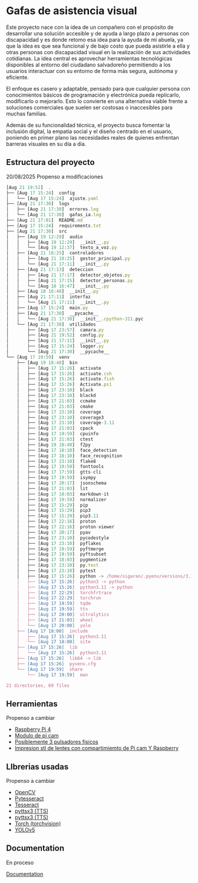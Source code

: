 
# Gafas de asistencia visual 

Este proyecto nace con la idea de un compañero con el propósito de desarrollar una solución accesible y de ayuda a largo plazo a personas con discapacidad y es donde retomo esa idea para la ayuda de mi abuela, ya que la idea es que sea funcional y de bajo costo que pueda asistirle a ella y otras personas con discapacidad visual en la realización de sus actividades cotidianas. La idea central es aprovechar herramientas tecnológicas disponibles al entorno del ciudadano salvadoreño permitiendo a los usuarios interactuar con su entorno de forma más segura, autónoma y eficiente.

El enfoque es casero y adaptable, pensado para que cualquier persona con conocimientos básicos de programación y electrónica pueda replicarlo, modificarlo o mejorarlo. Esto lo convierte en una alternativa viable frente a soluciones comerciales que suelen ser costosas o inaccesibles para muchas familias.

Además de su funcionalidad técnica, el proyecto busca fomentar la inclusión digital, la empatía social y el diseño centrado en el usuario, poniendo en primer plano las necesidades reales de quienes enfrentan barreras visuales en su día a día.


## Estructura del proyecto 
20/08/2025  Propenso a modificaciones

```javascript
[Aug 21 19:52]  .
├── [Aug 17 15:24]  config
│   └── [Aug 17 15:24]  ajuste.yaml
├── [Aug 21 17:30]  logs
│   ├── [Aug 21 17:30]  errores.log
│   └── [Aug 21 17:30]  gafas_ia.log
├── [Aug 21 17:01]  README.md
├── [Aug 17 15:24]  requirements.txt
├── [Aug 21 17:30]  src
│   ├── [Aug 19 12:29]  audio
│   │   ├── [Aug 19 12:29]  __init__.py
│   │   └── [Aug 19 12:37]  texto_a_voz.py
│   ├── [Aug 21 18:25]  controladores
│   │   ├── [Aug 21 18:25]  gestor_principal.py
│   │   └── [Aug 21 17:11]  __init__.py
│   ├── [Aug 21 17:13]  deteccion
│   │   ├── [Aug 21 17:17]  detector_objetos.py
│   │   ├── [Aug 21 17:15]  detector_personas.py
│   │   └── [Aug 18 16:47]  __init__.py
│   ├── [Aug 18 16:48]  __init__.py
│   ├── [Aug 21 17:11]  interfaz
│   │   └── [Aug 21 17:11]  __init__.py
│   ├── [Aug 17 15:24]  main.py
│   ├── [Aug 21 17:30]  __pycache__
│   │   └── [Aug 21 17:30]  __init__.cpython-311.pyc
│   └── [Aug 21 17:30]  utilidades
│       ├── [Aug 17 23:57]  camara.py
│       ├── [Aug 21 19:52]  config.py
│       ├── [Aug 21 17:11]  __init__.py
│       ├── [Aug 17 15:24]  logger.py
│       └── [Aug 21 17:30]  __pycache__
└── [Aug 17 19:59]  venv
    ├── [Aug 19 18:48]  bin
    │   ├── [Aug 17 15:26]  activate
    │   ├── [Aug 17 15:26]  activate.csh
    │   ├── [Aug 17 15:26]  activate.fish
    │   ├── [Aug 17 15:26]  Activate.ps1
    │   ├── [Aug 17 23:10]  black
    │   ├── [Aug 17 23:10]  blackd
    │   ├── [Aug 17 21:03]  ccmake
    │   ├── [Aug 17 21:03]  cmake
    │   ├── [Aug 17 23:10]  coverage
    │   ├── [Aug 17 23:10]  coverage3
    │   ├── [Aug 17 23:10]  coverage-3.11
    │   ├── [Aug 17 21:03]  cpack
    │   ├── [Aug 17 19:59]  cpuinfo
    │   ├── [Aug 17 21:03]  ctest
    │   ├── [Aug 19 18:48]  f2py
    │   ├── [Aug 17 18:10]  face_detection
    │   ├── [Aug 17 18:10]  face_recognition
    │   ├── [Aug 17 23:10]  flake8
    │   ├── [Aug 17 19:59]  fonttools
    │   ├── [Aug 17 17:59]  gtts-cli
    │   ├── [Aug 17 19:59]  isympy
    │   ├── [Aug 17 20:17]  jsonschema
    │   ├── [Aug 17 21:03]  lit
    │   ├── [Aug 17 18:03]  markdown-it
    │   ├── [Aug 17 19:59]  normalizer
    │   ├── [Aug 17 15:29]  pip
    │   ├── [Aug 17 15:29]  pip3
    │   ├── [Aug 17 15:29]  pip3.11
    │   ├── [Aug 17 22:16]  proton
    │   ├── [Aug 17 22:16]  proton-viewer
    │   ├── [Aug 17 20:17]  pyav
    │   ├── [Aug 17 23:10]  pycodestyle
    │   ├── [Aug 17 23:10]  pyflakes
    │   ├── [Aug 17 19:59]  pyftmerge
    │   ├── [Aug 17 19:59]  pyftsubset
    │   ├── [Aug 17 18:03]  pygmentize
    │   ├── [Aug 17 23:10]  py.test
    │   ├── [Aug 17 23:10]  pytest
    │   ├── [Aug 17 15:26]  python -> /home/sigaran/.pyenv/versions/3.11.9/bin/python
    │   ├── [Aug 17 15:26]  python3 -> python
    │   ├── [Aug 17 15:26]  python3.11 -> python
    │   ├── [Aug 17 22:29]  torchfrtrace
    │   ├── [Aug 17 22:29]  torchrun
    │   ├── [Aug 17 19:59]  tqdm
    │   ├── [Aug 17 19:59]  ttx
    │   ├── [Aug 17 20:00]  ultralytics
    │   ├── [Aug 17 21:03]  wheel
    │   └── [Aug 17 20:00]  yolo
    ├── [Aug 17 18:00]  include
    │   ├── [Aug 17 15:26]  python3.11
    │   └── [Aug 17 18:00]  site
    ├── [Aug 17 15:26]  lib
    │   └── [Aug 17 15:26]  python3.11
    ├── [Aug 17 15:26]  lib64 -> lib
    ├── [Aug 17 15:26]  pyvenv.cfg
    └── [Aug 17 19:59]  share
        └── [Aug 17 19:59]  man

21 directories, 69 files


```


## Herramientas
Propenso a cambiar

 - [Raspberry Pi 4](https://www.raspberrypi.com/products/raspberry-pi-4-model-b/)
 - [Modulo de pi cam](https://www.amazon.com/Raspberry-Pi-Camera-Module-Megapixel/dp/B01ER2SKFS)
 - [Posiblemente 3 pulsadores fisicos](https://articulo.mercadolibre.com.mx/MLM-680773293-100pz-push-button-boton-12x12x-4-pines-microswitch-negro-_JM?searchVariation=36450427677#polycard_client=search-nordic&searchVariation=36450427677&position=14&search_layout=grid&type=item&tracking_id=c9b90ca6-fdc7-4155-88a7-50bc910c6adb)
- [Impresion stl de lentes con compartimiemto de Pi cam Y Raspberry]()


## LIbrerias usadas 
Propenso a cambiar

 - [OpenCV]()
 - [Pytesseract]()
 - [Tesseract]()
- [pyttsx3 (TTS)]()
 - [pyttsx3 (TTS)]()
 - [Torch (torchvision)]()
- [YOLOv5]()


## Documentation
En proceso


[Documentation](https://linktodocumentation)

